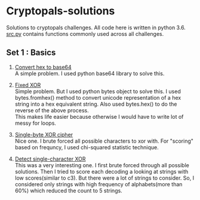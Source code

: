 # Cryptopals-solutions

Solutions to cryptopals challenges. All code here is written in python 3.6. [src.py](./src.py) contains functions commonly used across all challenges.

## Set 1 : Basics

1. [Convert hex to base64](./Set1/c1.py)  
A simple problem. I used python base64 library to solve this.

2. [Fixed XOR](./Set1/c2.py)  
Simple problem. But I used python bytes object to solve this. I used bytes.fromhex() method to convert unicode representation of a hex string into a hex equivalent string. Also used bytes.hex() to do the reverse of the above process.   
This makes life easier because otherwise I would have to write lot of messy for loops.

3. [Single-byte XOR cipher](./Set1/c3.py)  
Nice one. I brute forced all possible characters to xor with. For "scoring" based on frequncy, I used chi-squared statistic technique. 

4. [Detect single-character XOR](./Set1/c4.py)  
This was a very interesting one. I first brute forced through all possible solutions. Then I tried to score each decoding a looking at strings with low scores(similar to c3). But there were a lot of strings to consider. So, I considered only strings with high frequency of alphabets(more than 60%) which reduced the count to 5 strings.